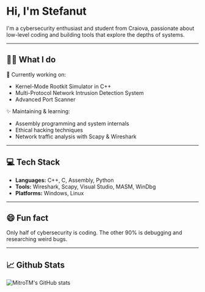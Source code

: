 # Hi, I'm Stefanut 

I'm a cybersecurity enthusiast and student from Craiova, passionate about low-level coding and building tools that explore the depths of systems.

---

## 👨‍💻 What I do

💼 Currently working on:

- Kernel-Mode Rootkit Simulator in C++  
- Multi-Protocol Network Intrusion Detection System  
- Advanced Port Scanner

✨ Maintaining & learning:

- Assembly programming and system internals  
- Ethical hacking techniques  
- Network traffic analysis with Scapy & Wireshark

---

## 💻 Tech Stack

- **Languages:** C++, C, Assembly, Python  
- **Tools:** Wireshark, Scapy, Visual Studio, MASM, WinDbg  
- **Platforms:** Windows, Linux

---

## 😄 Fun fact

Only half of cybersecurity is coding. The other 90% is debugging and researching weird bugs.

---

## 📈 Github Stats

![MitroTM's GitHub stats](https://github-readme-stats.vercel.app/api?username=mitrotm&show_icons=true&theme=radical)
